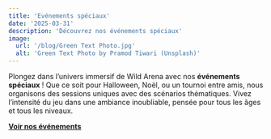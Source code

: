 ```yaml
---
title: 'Evénements spéciaux'
date: '2025-03-31'
description: 'Découvrez nos événements spéciaux'
image:
  url: '/blog/Green Text Photo.jpg'
  alt: 'Green Text Photo by Pramod Tiwari (Unsplash)'
---
```


Plongez dans l’univers immersif de Wild Arena avec nos **événements spéciaux** ! Que ce soit pour Halloween, Noël, ou un tournoi entre amis, nous organisons des sessions uniques avec des scénarios thématiques. Vivez l’intensité du jeu dans une ambiance inoubliable, pensée pour tous les âges et tous les niveaux.

[**Voir nos événements**](/events)